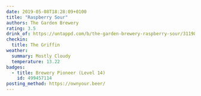 ```yaml
---
date: 2019-05-08T18:28:09+0100
title: "Raspberry Sour"
authors: The Garden Brewery
rating: 3.5
drink_of: https://untappd.com/b/the-garden-brewery-raspberry-sour/3119891
checkin:
  title: The Griffin
weather:
  summary: Mostly Cloudy
  temperature: 13.22
badges:
  - title: Brewery Pioneer (Level 14)
    id: 499457114
posting_method: https://ownyour.beer/
---
```

